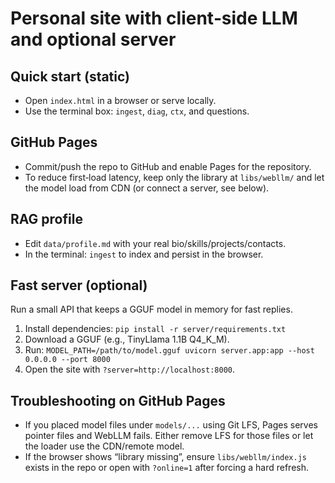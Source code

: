 Personal site with client‑side LLM and optional server
======================================================

Quick start (static)
--------------------
- Open `index.html` in a browser or serve locally.
- Use the terminal box: `ingest`, `diag`, `ctx`, and questions.

GitHub Pages
------------
- Commit/push the repo to GitHub and enable Pages for the repository.
- To reduce first‑load latency, keep only the library at `libs/webllm/` and let the model load from CDN (or connect a server, see below).

RAG profile
-----------
- Edit `data/profile.md` with your real bio/skills/projects/contacts.
- In the terminal: `ingest` to index and persist in the browser.

Fast server (optional)
----------------------
Run a small API that keeps a GGUF model in memory for fast replies.

1) Install dependencies:
   `pip install -r server/requirements.txt`
2) Download a GGUF (e.g., TinyLlama 1.1B Q4_K_M).
3) Run:
   `MODEL_PATH=/path/to/model.gguf uvicorn server.app:app --host 0.0.0.0 --port 8000`
4) Open the site with `?server=http://localhost:8000`.

Troubleshooting on GitHub Pages
-------------------------------
- If you placed model files under `models/...` using Git LFS, Pages serves pointer files and WebLLM fails. Either remove LFS for those files or let the loader use the CDN/remote model.
- If the browser shows “library missing”, ensure `libs/webllm/index.js` exists in the repo or open with `?online=1` after forcing a hard refresh.
